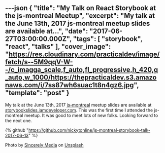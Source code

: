 ---json
{
  "title": "My Talk on React Storybook at the js-montreal Meetup",
  "excerpt": "My talk at the June 13th, 2017 js-montreal meetup slides are available at...",
  "date": "2017-06-27T03:00:00.000Z",
  "tags": [
    "storybook",
    "react",
    "talks"
  ],
  "cover_image": "https://res.cloudinary.com/practicaldev/image/fetch/s--5M9qqV-W--/c_imagga_scale,f_auto,fl_progressive,h_420,q_auto,w_1000/https://thepracticaldev.s3.amazonaws.com/i/7ss87wh6suac1t8n4gz6.jpg",
  "template": "post"
}
---
My talk at the June 13th, 2017 [js-montreal](http://js-montreal.org) meetup slides are available at [storybookslides.iamdeveloper.com](https://storybookslides.iamdeveloper.com). This was the first time I attended the js-montreal meetup. It was good to meet lots of new folks. Looking forward to the next one.

{% github "https://github.com/nickytonline/js-montreal-storybook-talk-2017-06-13" %}

Photo by [Sincerely Media](https://unsplash.com/@sincerelymedia?utm_source=unsplash&utm_medium=referral&utm_content=creditCopyText) on [Unsplash](https://unsplash.com/?utm_source=unsplash&utm_medium=referral&utm_content=creditCopyText)


